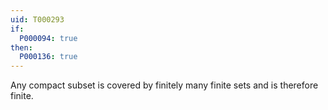 ```yaml
---
uid: T000293
if:
  P000094: true
then:
  P000136: true
---
```


Any compact subset is covered by finitely many finite sets and is therefore finite.

